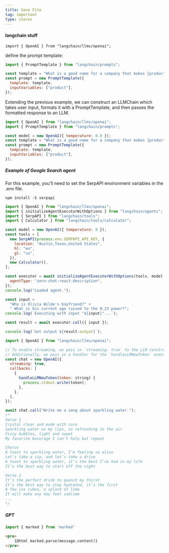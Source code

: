 ```yaml
---
title: Save File
tag: important
type: stores
---
```


#### langchain stuff

```shell
import { OpenAI } from "langchain/llms/openai";
```

define the prompt template:

```javascript
import { PromptTemplate } from "langchain/prompts";

const template = "What is a good name for a company that makes {product}?";
const prompt = new PromptTemplate({
  template: template,
  inputVariables: ["product"],
});
```

Extending the previous example, we can construct an LLMChain which takes user input, formats it with a PromptTemplate, and then passes the formatted response to an LLM.

```javascript
import { OpenAI } from "langchain/llms/openai";
import { PromptTemplate } from "langchain/prompts";

const model = new OpenAI({ temperature: 0.9 });
const template = "What is a good name for a company that makes {product}?";
const prompt = new PromptTemplate({
  template: template,
  inputVariables: ["product"],
});
```

##### Example of Google Search agent
For this example, you'll need to set the SerpAPI environment variables in the .env file.

```shell
npm install -S serpapi
```

```javascript
import { OpenAI } from "langchain/llms/openai";
import { initializeAgentExecutorWithOptions } from "langchain/agents";
import { SerpAPI } from "langchain/tools";
import { Calculator } from "langchain/tools/calculator";

const model = new OpenAI({ temperature: 0 });
const tools = [
  new SerpAPI(process.env.SERPAPI_API_KEY, {
    location: "Austin,Texas,United States",
    hl: "en",
    gl: "us",
  }),
  new Calculator(),
];

const executor = await initializeAgentExecutorWithOptions(tools, model, {
  agentType: "zero-shot-react-description",
});
console.log("Loaded agent.");

const input =
  "Who is Olivia Wilde's boyfriend?" +
  " What is his current age raised to the 0.23 power?";
console.log(`Executing with input "${input}"...`);

const result = await executor.call({ input });

console.log(`Got output ${result.output}`);
```


```javascript
import { OpenAI } from "langchain/llms/openai";

// To enable streaming, we pass in `streaming: true` to the LLM constructor.
// Additionally, we pass in a handler for the `handleLLMNewToken` event.
const chat = new OpenAI({
  streaming: true,
  callbacks: [
    {
      handleLLMNewToken(token: string) {
        process.stdout.write(token);
      },
    },
  ],
});

await chat.call("Write me a song about sparkling water.");
/*
Verse 1
Crystal clear and made with care
Sparkling water on my lips, so refreshing in the air
Fizzy bubbles, light and sweet
My favorite beverage I can’t help but repeat

Chorus
A toast to sparkling water, I’m feeling so alive
Let’s take a sip, and let’s take a drive
A toast to sparkling water, it’s the best I’ve had in my life
It’s the best way to start off the night

Verse 2
It’s the perfect drink to quench my thirst
It’s the best way to stay hydrated, it’s the first
A few ice cubes, a splash of lime
It will make any day feel sublime
...
*/
```

##### GPT


```javascript
import { marked } from 'marked'
```

```html
<pre>
	{@html marked.parse(message.content)}
</pre>
```
